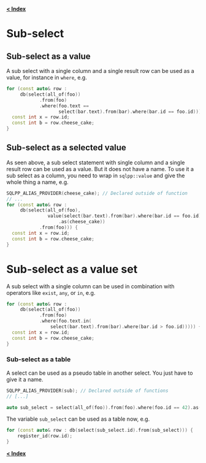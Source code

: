 [**< Index**](/docs/README.md)

# Sub-select

## Sub-select as a value

A sub select with a single column and a single result row can be used as a value, for instance in `where`, e.g.

```c++
for (const auto& row :
     db(select(all_of(foo))
            .from(foo)
            .where(foo.text ==
                   select(bar.text).from(bar).where(bar.id == foo.id)))) {
  const int x = row.id;
  const int b = row.cheese_cake;
}
```

## Sub-select as a selected value

As seen above, a sub select statement with single column and a single result row can be used as a value. But it does not have a name.
To use it a sub select as a column, you need to wrap in `sqlpp::value` and give the whole thing a name, e.g.

```c++
SQLPP_ALIAS_PROVIDER(cheese_cake); // Declared outside of function
// ...
for (const auto& row :
     db(select(all_of(foo),
               value(select(bar.text).from(bar).where(bar.id == foo.id))
                   .as(cheese_cake))
            .from(foo))) {
  const int x = row.id;
  const int b = row.cheese_cake;
}
```
# Sub-select as a value set

A sub select with a single column can be used in combination with operators like `exist`, `any`, or `in`, e.g.

```c++
for (const auto& row :
     db(select(all_of(foo))
            .from(foo)
            .where(foo.text.in(
                select(bar.text).from(bar).where(bar.id > foo.id))))) {
  const int x = row.id;
  const int b = row.cheese_cake;
}
```

### Sub-select as a table

A select can be used as a pseudo table in another select. You just have to give
it a name.

```c++
SQLPP_ALIAS_PROVIDER(sub); // Declared outside of functions
// [...]

auto sub_select = select(all_of(foo)).from(foo).where(foo.id == 42).as(sub);
```

The variable `sub_select` can be used as a table now, e.g.

```c++
for (const auto& row : db(select(sub_select.id).from(sub_select))) {
    register_id(row.id);
}
```

[**< Index**](/docs/README.md)
